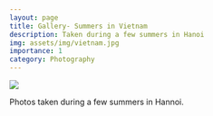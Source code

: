 ```yaml
---
layout: page
title: Gallery- Summers in Vietnam
description: Taken during a few summers in Hanoi
img: assets/img/vietnam.jpg
importance: 1
category: Photography
---
```


[![]({{site.baseurl}}/assets/img/vietnam.jpg)](https://schapos.people.uic.edu/Galleries.html)

Photos taken during a few summers in Hannoi.
